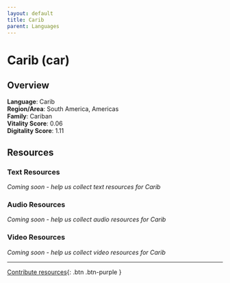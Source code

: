 ```yaml
---
layout: default
title: Carib
parent: Languages
---
```


# Carib (car)

## Overview

**Language**: Carib  
**Region/Area**: South America, Americas  
**Family**: Cariban  
**Vitality Score**: 0.06  
**Digitality Score**: 1.11  

## Resources

### Text Resources
*Coming soon - help us collect text resources for Carib*

### Audio Resources
*Coming soon - help us collect audio resources for Carib*

### Video Resources
*Coming soon - help us collect video resources for Carib*

---

[Contribute resources](https://fairtrain.github.io/){: .btn .btn-purple }
